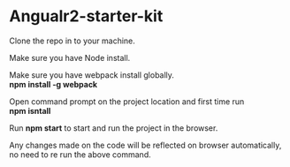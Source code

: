 # Angualr2-starter-kit

Clone the repo in to your machine.

Make sure you have Node install.

Make sure you have webpack install globally. <Br />
<B>npm install -g webpack</B>

Open command prompt on the project location and first time run <BR />
<B>npm isntall</B>

Run <B>npm start</B> to start and run the project in the browser.

Any changes made on the code will be reflected on browser automatically, no need to re run the above command.
